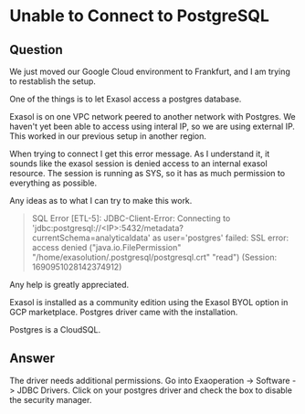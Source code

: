 # Unable to Connect to PostgreSQL

## Question
We just moved our Google Cloud environment to Frankfurt, and I am trying to restablish the setup.

One of the things is to let Exasol access a postgres database.

Exasol is on one VPC network peered to another network with Postgres. We haven't yet been able to access using interal IP, so we are using external IP. This worked in our previous setup in another region.

When trying to connect I get this error message. As I understand it, it sounds like the exasol session is denied access to an internal exasol resource. The session is running as SYS, so it has as much permission to everything as possible.

Any ideas as to what I can try to make this work.

> SQL Error [ETL-5]: JDBC-Client-Error: Connecting to 'jdbc:postgresql://&lt;IP&gt;:5432/metadata?currentSchema=analyticaldata' as user='postgres' failed: SSL error: access denied ("java.io.FilePermission" "/home/exasolution/.postgresql/postgresql.crt" "read") (Session: 1690951028142374912)

Any help is greatly appreciated.

Exasol is installed as a community edition using the Exasol BYOL option in GCP marketplace. Postgres driver came with the installation.

Postgres is a CloudSQL.

## Answer
The driver needs additional permissions. Go into Exaoperation -> Software -> JDBC Drivers. Click on your postgres driver and check the box to disable the security manager. 